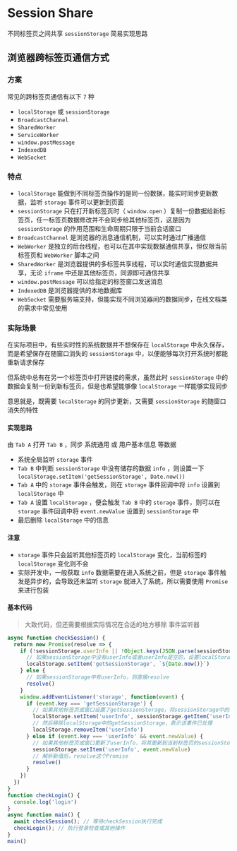 # Session Share

不同标签页之间共享 `sessionStorage` 简易实现思路

## 浏览器跨标签页通信方式

### 方案

常见的跨标签页通信有以下 `7` 种

- `localStorage` 或 `sessionStorage`
- `BroadcastChannel`
- `SharedWorker`
- `ServiceWorker`
- `window.postMessage`
- `IndexedDB`
- `WebSocket`

### 特点

- `localStorage` 能做到不同标签页操作的是同一份数据，能实时同步更新数据，监听 `storage` 事件可以更新到页面
- `sessionStorage` 只在打开新标签页时（ `window.open` ）复制一份数据给新标签页，任一标签页数据修改并不会同步给其他标签页，这是因为 `sessionStorage` 的作用范围和生命周期只限于当前会话窗口
- `BroadcastChannel` 是浏览器的消息通信机制，可以实时通过广播通信
- `WebWorker` 是独立的后台线程，也可以在其中实现数据通信共享，但仅限当前标签页和 `WebWorker` 脚本之间
- `SharedWorker` 是浏览器提供的多标签共享线程，可以实时通信实现数据共享，无论 `iframe` 中还是其他标签页，同源即可通信共享
- `window.postMessage` 可以给指定的标签窗口发送消息
- `IndexedDB` 是浏览器提供的本地数据库
- `WebSocket` 需要服务端支持，但能实现不同浏览器间的数据同步，在线文档类的需求中常见使用

### 实际场景

在实际项目中，有些实时性的系统数据并不想保存在 `localStorage` 中永久保存，而是希望保存在随窗口消失的 `sessionStorage` 中，以便能够每次打开系统时都能重新请求保存

但系统中总有在另一个标签页中打开链接的需求，虽然此时 `sessionStorage` 中的数据会复制一份到新标签页，但是也希望能够像 `localStorage` 一样能够实现同步

意思就是，既需要 `localStorage` 的同步更新，又需要 `sessionStorage` 的随窗口消失的特性

#### 实现思路

由 `Tab A` 打开 `Tab B` ，同步 系统通用 或 用户基本信息 等数据

- 系统全局监听 `storage` 事件
- `Tab B` 中判断 `sessionStorage` 中没有储存的数据 `info` ，则设置一下 `localStorage.setItem('getSessionStorage', Date.now())`
- `Tab A` 中的 `storage` 事件会触发，则在 `storage` 事件回调中将 `info` 设置到 `localStorage` 中
- `Tab A` 设置 `localStorage` ，便会触发 `Tab B` 中的 `storage` 事件，则可以在 `storage` 事件回调中将 `event.newValue` 设置到 `sessionStorage` 中
- 最后删除 `localStorage` 中的信息


#### 注意

- `storage` 事件只会监听其他标签页的 `localStorage` 变化，当前标签的 `localStorage` 变化则不会
- 实际开发中，一般获取 `info` 数据需要在进入系统之前，但是 `storage` 事件触发是异步的，会导致还未监听 `storage` 就进入了系统，所以需要使用 `Promise` 来进行包装


#### 基本代码

> 大致代码，但还需要根据实际情况在合适的地方移除 事件监听器

```js
async function checkSession() {
  return new Promise(resolve => {
    if (!sessionStorage.userInfo || !Object.keys(JSON.parse(sessionStorage.userInfo)).length) {
      // 如果sessionStorage中没有userInfo或者userInfo是空的，设置localStorage中的一个时间戳
      localStorage.setItem('getSessionStorage', `${Date.now()}`)
    } else {
      // 如果sessionStorage中有userInfo，则直接resolve
      resolve()
    }
    window.addEventListener('storage', function(event) {
      if (event.key === 'getSessionStorage') {
        // 如果其他标签页或窗口设置了getSessionStorage，将sessionStorage中的userInfo存储到localStorage
        localStorage.setItem('userInfo', sessionStorage.getItem('userInfo'))
        // 然后移除localStorage中的getSessionStorage，表示该事件已处理
        localStorage.removeItem('userInfo')
      } else if (event.key === 'userInfo' && event.newValue) {
        // 如果其他标签页或窗口更新了userInfo，将其更新到当前标签页的sessionStorage中
        sessionStorage.setItem('userInfo', event.newValue)
        // 解析新值后，resolve这个Promise
        resolve()
      }
    })
  })
}
function checkLogin() {
  console.log('login')
}
async function main() {
  await checkSession(); // 等待checkSession执行完成
  checkLogin(); // 执行登录检查或其他操作
}
main()
```

